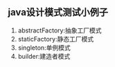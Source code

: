 ## java设计模式测试小例子
1. abstractFactory:抽象工厂模式
2. staticFactory:静态工厂模式
3. singleton:单例模式
4. builder:建造者模式